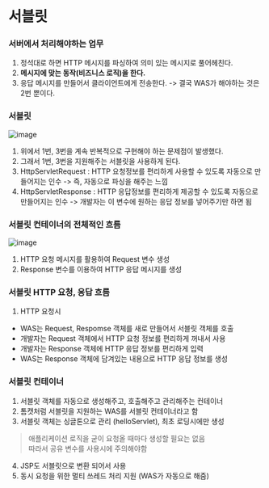 # 서블릿 
### 서버에서 처리해야하는 업무 
1. 정석대로 하면 HTTP 메시지를 파싱하여 의미 있는 메시지로 풀어헤친다.
2. **메시지에 맞는 동작(비즈니스 로직)을 한다.**
3. 응답 메시지를 만들어서 클라이언트에게 전송한다. 
-> 결국 WAS가 해야하는 것은 2번 뿐이다. 

### 서블릿 

![image](https://user-images.githubusercontent.com/44944031/113150166-becb8980-926e-11eb-9821-117e6fe86a0e.png)
1. 위에서 1번, 3번을 계속 반복적으로 구현해야 하는 문제점이 발생했다.
2. 그래서 1번, 3번을 지원해주는 서블릿을 사용하게 된다.  
3. HttpServletRequest : HTTP 요청정보를 편리하게 사용할 수 있도록 자동으로 만들어지는 인수 -> 즉, 자동으로 파싱을 해주는 느낌
4. HttpServletResponse : HTTP 응답정보를 편리하게 제공할 수 있도록 자동으로 만들어지는 인수  -> 개발자는 이 변수에 원하는 응답 정보를 넣어주기만 하면 됨

### 서블릿 컨테이너의 전체적인 흐름 

![image](https://user-images.githubusercontent.com/44944031/113150177-c12de380-926e-11eb-9ecd-6551c9580dc6.png)
1. HTTP 요청 메시지를 활용하여 Request 변수 생성
2. Response 변수를 이용하여 HTTP 응답 메시지를 생성


### 서블릿 HTTP 요청, 응답 흐름 
1. HTTP 요청시
* WAS는 Request, Respomse 객체를 새로 만들어서 서블릿 객체를 호출
* 개발자는 Request 객체에서 HTTP 요청 정보를 편리하게 꺼내서 사용 
* 개발자는 Response 객체에 HTTP 응답 정보를 편리하게 입력  
* WAS는 Response 객체에 담겨있는 내용으로 HTTP 응답 정보를 생성 

### 서블릿 컨테이너 
1. 서블릿 객체를 자동으로 생성해주고, 호출해주고 관리해주는 컨테이너 
2. 톰캣처럼 서블릿을 지원하는 WAS를 서블릿 컨테이너라고 함 
3. 서블릿 객체는 싱글톤으로 관리 (helloServlet), 최초 로딩시에만 생성
> 애플리케이션 로직을 굳이 요청올 때마다 생성할 필요는 없음  
> 따라서 공유 변수를 사용시에 주의해야함 
4. JSP도 서블릿으로 변환 되어서 사용 
5. 동시 요청을 위한 멀티 쓰레드 처리 지원 (WAS가 자동으로 해줌) 
